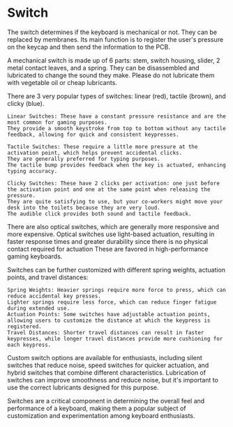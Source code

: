 
# Switch

The switch determines if the keyboard is mechanical or not. They can be replaced by membranes.
Its main function is to register the user's pressure on the keycap and then send the information to the PCB.

A mechanical switch is made up of 6 parts: stem, switch housing, slider, 2 metal contact leaves, and a spring.
They can be disassembled and lubricated to change the sound they make.
Please do not lubricate them with vegetable oil or cheap lubricants.

There are 3 very popular types of switches: linear (red), tactile (brown), and clicky (blue).

    Linear Switches: These have a constant pressure resistance and are the most common for gaming purposes.
    They provide a smooth keystroke from top to bottom without any tactile feedback, allowing for quick and consistent keypresses.

    Tactile Switches: These require a little more pressure at the activation point, which helps prevent accidental clicks.
    They are generally preferred for typing purposes. 
    The tactile bump provides feedback when the key is actuated, enhancing typing accuracy.

    Clicky Switches: These have 2 clicks per activation: one just before the activation point and one at the same point when releasing the pressure.
    They are quite satisfying to use, but your co-workers might move your desk into the toilets because they are very loud.
    The audible click provides both sound and tactile feedback.

There are also optical switches, which are generally more responsive and more expensive.
Optical switches use light-based actuation, resulting in faster response times and greater durability since there is no physical contact required for actuation
These are favored in high-performance gaming keyboards.

Switches can be further customized with different spring weights, actuation points, and travel distances:

    Spring Weights: Heavier springs require more force to press, which can reduce accidental key presses.
    Lighter springs require less force, which can reduce finger fatigue during extended use.
    Actuation Points: Some switches have adjustable actuation points, allowing users to customize the distance at which the keypress is registered.
    Travel Distances: Shorter travel distances can result in faster keypresses, while longer travel distances provide more cushioning for each keypress.

Custom switch options are available for enthusiasts, including silent switches that reduce noise, speed switches for quicker actuation, and hybrid switches that combine different characteristics.
Lubrication of switches can improve smoothness and reduce noise, but it's important to use the correct lubricants designed for this purpose.

Switches are a critical component in determining the overall feel and performance of a keyboard, making them a popular subject of customization and experimentation among keyboard enthusiasts.